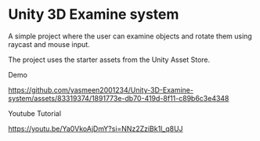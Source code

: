 # Unity 3D Examine system
 
A simple project where the user can examine objects and rotate them using raycast and mouse input.

The project uses the starter assets from the Unity Asset Store.

Demo 




https://github.com/yasmeen2001234/Unity-3D-Examine-system/assets/83319374/1891773e-db70-419d-8f11-c89b6c3e4348




Youtube Tutorial 

https://youtu.be/Ya0VkoAjDmY?si=NNz2ZziBk1l_q8UJ

